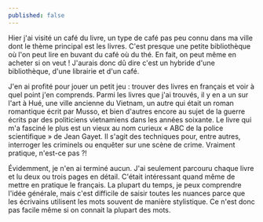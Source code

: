 ```yaml
---
published: false
---
```

Hier j'ai visité un café du livre, un type de café pas peu connu dans ma ville dont le thème principal est les livres. C'est presque une petite bibliothèque où l'on peut lire en buvant du café où du thé. En fait, on peut même en acheter si on veut ! J'aurais donc dû dire c'est un hybride d'une bibliothèque, d'une librairie et d'un café.

J'en ai profité pour jouer un petit jeu : trouver des livres en français et voir à quel point j'en comprends. Parmi les livres que j'ai trouvés, il y en a un sur l'art à Hué, une ville ancienne du Vietnam, un autre qui était un roman romantique écrit par Musso, et bien d'autres encore au sujet de la guerre écrits par des politiciens vietnamiens dans les années soixante. Le livre qui m'a fasciné le plus est un vieux au nom curieux « ABC de la police scientifique » de Jean Gayet. Il s'agit des techniques pour, entre autres, interroger les criminels ou enquêter sur une scène de crime. Vraiment pratique, n'est-ce pas ?!

Évidemment, je n'en ai terminé aucun. J'ai seulement parcouru chaque livre et lu deux ou trois pages en détail. C'était intéressant quand même de mettre en pratique le français. La plupart du temps, je peux comprendre l'idée générale, mais c'est difficile de saisir toutes les nuances parce que les écrivains utilisent les mots souvent de manière stylistique. Ce n'est donc pas facile même si on connait la plupart des mots.